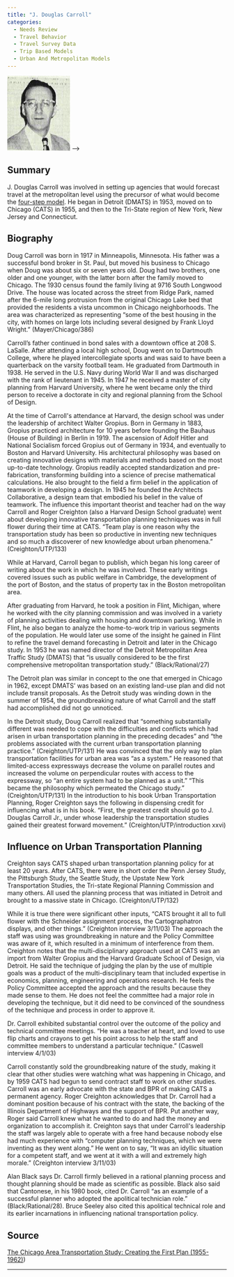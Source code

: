 ```yaml
---
title: "J. Douglas Carroll"
categories:
  - Needs Review
  - Travel Behavior
  - Travel Survey Data
  - Trip Based Models
  - Urban And Metropolitan Models
---
```


![](JDouglasCarroll.png "fig:") --&gt;

Summary
-------

J. Douglas Carroll was involved in setting up agencies that would forecast travel at the metropolitan level using the precursor of what would become the [four-step model](Trip_Based_Models). He began in Detroit (DMATS) in 1953, moved on to Chicago (CATS) in 1955, and then to the Tri-State region of New York, New Jersey and Connecticut.

Biography
---------

Doug Carroll was born in 1917 in Minneapolis, Minnesota. His father was a successful bond broker in St. Paul, but moved his business to Chicago when Doug was about six or seven years old. Doug had two brothers, one older and one younger, with the latter born after the family moved to Chicago. The 1930 census found the family living at 9716 South Longwood Drive. The house was located across the street from Ridge Park, named after the 6-mile long protrusion from the original Chicago Lake bed that provided the residents a vista uncommon in Chicago neighborhoods. The area was characterized as representing “some of the best housing in the city, with homes on large lots including several designed by Frank Lloyd Wright.” (Mayer/Chicago/386)

Carroll’s father continued in bond sales with a downtown office at 208 S. LaSalle. After attending a local high school, Doug went on to Dartmouth College, where he played intercollegiate sports and was said to have been a quarterback on the varsity football team. He graduated from Dartmouth in 1938. He served in the U.S. Navy during World War II and was discharged with the rank of lieutenant in 1945. In 1947 he received a master of city planning from Harvard University, where he went became only the third person to receive a doctorate in city and regional planning from the School of Design.

At the time of Carroll's attendance at Harvard, the design school was under the leadership of architect Walter Gropius. Born in Germany in 1883, Gropius practiced architecture for 10 years before founding the Bauhaus (House of Building) in Berlin in 1919. The ascension of Adolf Hitler and National Socialism forced Gropius out of Germany in 1934, and eventually to Boston and Harvard University. His architectural philosophy was based on creating innovative designs with materials and methods based on the most up-to-date technology. Gropius readily accepted standardization and pre-fabrication, transforming building into a science of precise mathematical calculations. He also brought to the field a firm belief in the application of teamwork in developing a design. In 1945 he founded the Architects Collaborative, a design team that embodied his belief in the value of teamwork. The influence this important theorist and teacher had on the way Carroll and Roger Creighton (also a Harvard Design School graduate) went about developing innovative transportation planning techniques was in full flower during their time at CATS. “Team play is one reason why the transportation study has been so productive in inventing new techniques and so much a discoverer of new knowledge about urban phenomena.” (Creighton/UTP/133)

While at Harvard, Carroll began to publish, which began his long career of writing about the work in which he was involved. These early writings covered issues such as public welfare in Cambridge, the development of the port of Boston, and the status of property tax in the Boston metropolitan area.

After graduating from Harvard, he took a position in Flint, Michigan, where he worked with the city planning commission and was involved in a variety of planning activities dealing with housing and downtown parking. While in Flint, he also began to analyze the home-to-work trip in various segments of the population. He would later use some of the insight he gained in Flint to refine the travel demand forecasting in Detroit and later in the Chicago study. In 1953 he was named director of the Detroit Metropolitan Area Traffic Study (DMATS) that “is usually considered to be the first comprehensive metropolitan transportation study.” (Black/Rational/27)

The Detroit plan was similar in concept to the one that emerged in Chicago in 1962, except DMATS’ was based on an existing land-use plan and did not include transit proposals.
As the Detroit study was winding down in the summer of 1954, the groundbreaking nature of what Carroll and the staff had accomplished did not go unnoticed.

In the Detroit study, Doug Carroll realized that “something substantially different was needed to cope with the difficulties and conflicts which had arisen in urban transportation planning in the preceding decades” and “the problems associated with the current urban transportation planning practice.” (Creighton/UTP/131) He was convinced that the only way to plan transportation facilities for urban area was “as a system.” He reasoned that limited-access expressways decrease the volume on parallel routes and increased the volume on perpendicular routes with access to the expressway, so “an entire system had to be planned as a unit.” “This became the philosophy which permeated the Chicago study.” (Creighton/UTP/131)
In the introduction to his book Urban Transportation Planning, Roger Creighton says the following in dispensing credit for influencing what is in his book. “First, the greatest credit should go to J. Douglas Carroll Jr., under whose leadership the transportation studies gained their greatest forward movement.” (Creighton/UTP/introduction xxvi)

Influence on Urban Transportation Planning
------------------------------------------

Creighton says CATS shaped urban transportation planning policy for at least 20 years. After CATS, there were in short order the Penn Jersey Study, the Pittsburgh Study, the Seattle Study, the Upstate New York Transportation Studies, the Tri-state Regional Planning Commission and many others. All used the planning process that was initiated in Detroit and brought to a massive state in Chicago. (Creighton/UTP/132)

While it is true there were significant other inputs, “CATS brought it all to full flower with the Schneider assignment process, the Cartographatron displays, and other things.” (Creighton interview 3/11/03) The approach the staff was using was groundbreaking in nature and the Policy Committee was aware of it, which resulted in a minimum of interference from them. Creighton notes that the multi-disciplinary approach used at CATS was an import from Walter Gropius and the Harvard Graduate School of Design, via Detroit. He said the technique of judging the plan by the use of multiple goals was a product of the multi-disciplinary team that included expertise in economics, planning, engineering and operations research. He feels the Policy Committee accepted the approach and the results because they made sense to them. He does not feel the committee had a major role in developing the technique, but it did need to be convinced of the soundness of the technique and process in order to approve it.

Dr. Carroll exhibited substantial control over the outcome of the policy and technical committee meetings. “He was a teacher at heart, and loved to use flip charts and crayons to get his point across to help the staff and committee members to understand a particular technique.” (Caswell
interview 4/1/03)

Carroll constantly sold the groundbreaking nature of the study, making it clear that other studies were watching what was happening in Chicago, and by 1959 CATS had begun to send contract staff to work on other studies. Carroll was an early advocate with the state and BPR of making CATS a permanent agency. Roger Creighton acknowledges that Dr. Carroll had a dominant position because of his contract with the state, the backing of the Illinois Department of Highways and the support of BPR. Put another way, Roger said Carroll knew what he wanted to do and had the money and organization to accomplish it. Creighton says that under Carroll's leadership the staff was largely able to operate with a free hand because nobody else had much experience with “computer planning techniques, which we were inventing as they went along.” He went on to say, “It was an idyllic situation for a competent staff, and we went at it with a will and extremely high morale.” (Creighton interview 3/11/03)

Alan Black says Dr. Carroll firmly believed in a rational planning process and thought planning should be made as scientific as possible. Black also said that Cantonese, in his 1980 book, cited Dr. Carroll “as an example of a successful planner who adopted the apolitical technician role.” (Black/Rational/28). Bruce Seeley also cited this apolitical technical role and its earlier incarnations in influencing national transportation policy.

Source
------

[The Chicago Area Transportation Study: Creating the First Plan (1955-1962)](The_Chicago_Area_Transportation_Study_Creating_the_First_Plan_1955_1962))

------------------------------------------------------------------------

